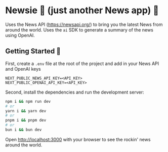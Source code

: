 # Newsie 📰 (just another News app) 🤘

Uses the News API (https://newsapi.org/) to bring you the latest News from around the world. Uses the `ai` SDK to generate a summary of the news using OpenAI. 

## Getting Started 🚀

First, create a `.env` file at the root of the project and add in your News API and OpenAI keys
```
NEXT_PUBLIC_NEWS_API_KEY=<API_KEY>
NEXT_PUBLIC_OPENAI_API_KEY=<API_KEY>
```
Second, install the dependencies and run the development server:

```bash
npm i && npm run dev
# or
yarn i && yarn dev
# or
pnpm i && pnpm dev
# or
bun i && bun dev
```

Open [http://localhost:3000](http://localhost:3000) with your browser to see the rockin' news around the world.
